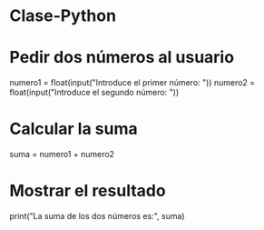 # Clase-Python

# Pedir dos números al usuario
numero1 = float(input("Introduce el primer número: "))
numero2 = float(input("Introduce el segundo número: "))

# Calcular la suma
suma = numero1 + numero2

# Mostrar el resultado
print("La suma de los dos números es:", suma)
